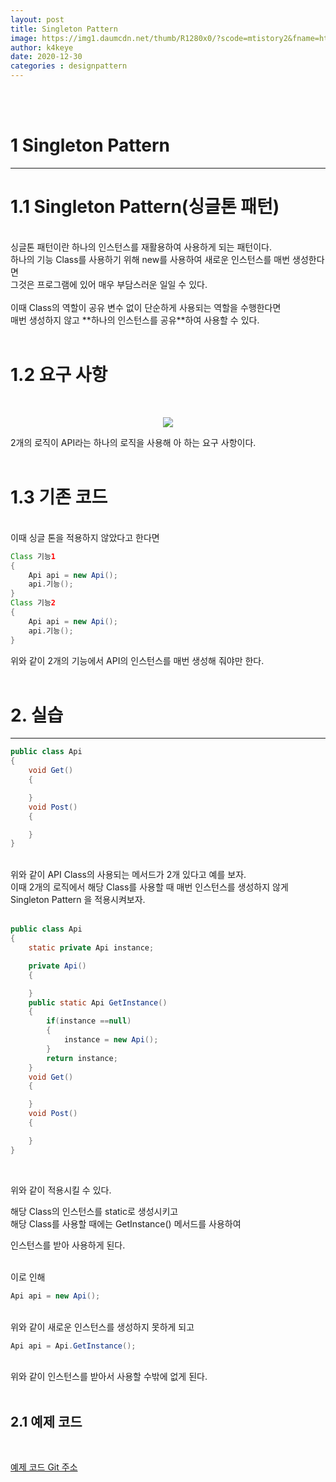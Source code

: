 ```yaml
---
layout: post
title: Singleton Pattern
image: https://img1.daumcdn.net/thumb/R1280x0/?scode=mtistory2&fname=https%3A%2F%2Fblog.kakaocdn.net%2Fdn%2FDzESI%2FbtqPsDiv26C%2F7MWzMnuitruZFaprszIC51%2Fimg.png
author: k4keye
date: 2020-12-30
categories : designpattern
---
```

<br/>
<br/>

# 1 Singleton Pattern
___
# **1.1 Singleton Pattern(싱글톤 패턴)**
<br/>
싱글톤 패턴이란 하나의 인스턴스를 재활용하여 사용하게 되는 패턴이다.<br/>
하나의 기능 Class를 사용하기 위해 new를 사용하여 새로운 인스턴스를 매번 생성한다면<br/>
그것은 프로그램에 있어 매우 부담스러운 일일 수 있다.<br/><br/>
이때 Class의 역할이 공유 변수 없이 단순하게 사용되는 역할을 수행한다면<br/>
매번 생성하지 않고 **하나의 인스턴스를 공유**하여 사용할 수 있다.<br/><br/>

# **1.2 요구 사항**
<br/>
<p align="center">
    <img src ="https://img1.daumcdn.net/thumb/R1280x0/?scode=mtistory2&fname=https%3A%2F%2Fblog.kakaocdn.net%2Fdn%2FDzESI%2FbtqPsDiv26C%2F7MWzMnuitruZFaprszIC51%2Fimg.png"/>
</p>
2개의 로직이 API라는 하나의 로직을 사용해 아 하는 요구 사항이다.<br/><br/>

# **1.3 기존 코드**
<br/>
이때 싱글 톤을 적용하지 않았다고 한다면<br/>

```java
Class 기능1
{
    Api api = new Api();
    api.기능();
}
Class 기능2
{
    Api api = new Api();
    api.기능();
}
```
위와 같이 2개의 기능에서 API의 인스턴스를 매번 생성해 줘야만 한다.
<br/>
<br/>

# 2. 실습
___
```java
public class Api
{
	void Get()
	{

	}
	void Post()
	{

	}
}
```
<br/>
위와 같이 API Class의 사용되는 메서드가 2개 있다고 예를 보자.<br/>
이때 2개의 로직에서 해당 Class를 사용할 때 매번 인스턴스를 생성하지 않게<br/>
Singleton Pattern 을 적용시켜보자.<br/>
<br/>

```java
public class Api
{
	static private Api instance;

	private Api()
	{

	}
	public static Api GetInstance()
	{
		if(instance ==null)
		{
			instance = new Api();
		}
		return instance;
	}
	void Get()
	{

	}
	void Post()
	{

	}
}
```
<br/>
 
위와 같이 적용시킬 수 있다.<br/>

해당 Class의 인스턴스를 static로 생성시키고<br/>
해당 Class를 사용할 때에는 GetInstance() 메서드를 사용하여<br/>

인스턴스를 받아 사용하게 된다.<br/><br/>

 
이로 인해
```java
Api api = new Api();
```
<br/>
위와 같이 새로운 인스턴스를 생성하지 못하게 되고<br/>

```java
Api api = Api.GetInstance();
```
<br/>
위와 같이 인스턴스를 받아서 사용할 수밖에 없게 된다.<br/><br/>

## **2.1 예제 코드**
<br/>

[예제 코드 Git 주소 ](https://github.com/k4keye/DesignPattern)